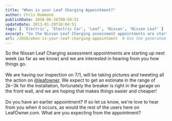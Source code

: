 ```yaml
---
title: "When is your Leaf Charging Appointment?"
author: Chris Hammond
publishDate: 2010-06-26T00:50:51
updateDate: 2013-01-29T10:04:51
tags: [ 'Electric', 'Electric Car', 'Leaf', 'Nissan', 'Nissan Leaf' ]
excerpt: "So the Nissan Leaf Charging assessment appointments are starting up next week (as far as we know) and we are interested in hearing from you how things go.  We are having our inspection on 7/1, will be taking pictures and tweeting all the action on @leafowner. We expect to get an estimate in the range of $2k-$3k for the installation, fortunately the breaker is right in the garage on the front wall, and we are hoping that makes things easier and cheaper!  Do you have an earlier appointment? If so let us know, we're love to hear from you when it occurs, as would the rest of the users here on LeafOwner.com. What are you expecting from the appointment?"
url: /2010/when-is-your-leaf-charging-appointment  # Use the generated URL with year
---
```

So the Nissan Leaf Charging assessment appointments are starting up next week (as far as we know) and we are interested in hearing from you how things go.<br /> <br /> We are having our inspection on 7/1, will be taking pictures and tweeting all the action on <a href="https://twitter.com/leafowner/" target="_blank" rel="nofollow">@leafowner</a>. We expect to get an estimate in the range of $2k-$3k for the installation, fortunately the breaker is right in the garage on the front wall, and we are hoping that makes things easier and cheaper!<br /> <br /> Do you have an earlier appointment? If so let us know, we're love to hear from you when it occurs, as would the rest of the users here on LeafOwner.com. What are you expecting from the appointment?<br />
